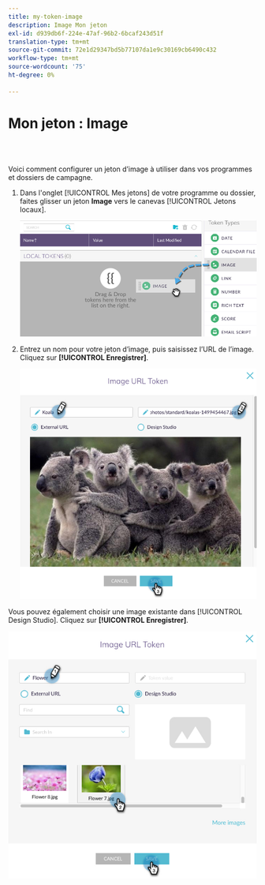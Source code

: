 ```yaml
---
title: my-token-image
description: Image Mon jeton
exl-id: d939db6f-224e-47af-96b2-6bcaf243d51f
translation-type: tm+mt
source-git-commit: 72e1d29347bd5b77107da1e9c30169cb6490c432
workflow-type: tm+mt
source-wordcount: '75'
ht-degree: 0%

---
```


# Mon jeton : Image

<br> 

Voici comment configurer un jeton d’image à utiliser dans vos programmes et dossiers de campagne.

1. Dans l&#39;onglet [!UICONTROL Mes jetons] de votre programme ou dossier, faites glisser un jeton **Image** vers le canevas [!UICONTROL Jetons locaux].

   ![Image un](/help/sky/assets/my-tokens/my-token-image/my-token-image-1.png)

1. Entrez un nom pour votre jeton d’image, puis saisissez l’URL de l’image. Cliquez sur **[!UICONTROL Enregistrer]**.

   ![Image 2](/help/sky/assets/my-tokens/my-token-image/my-token-image-2.png)

Vous pouvez également choisir une image existante dans [!UICONTROL Design Studio]. Cliquez sur **[!UICONTROL Enregistrer]**.

![Image trois](/help/sky/assets/my-tokens/my-token-image/my-token-image-3.png)
